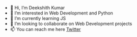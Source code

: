 - 👋 Hi, I’m Deekshith Kumar
- 👀 I’m interested in Web Development and Python
- 🌱 I’m currently learning JS
- 💞️ I’m looking to collaborate on Web Development projects
- 📫 You can reach me here [Twitter](https://twitter.com/deek24vk)

<!---
bndkn24/bndkn24 is a ✨ special ✨ repository because its `README.md` (this file) appears on your GitHub profile.
You can click the Preview link to take a look at your changes.
--->
